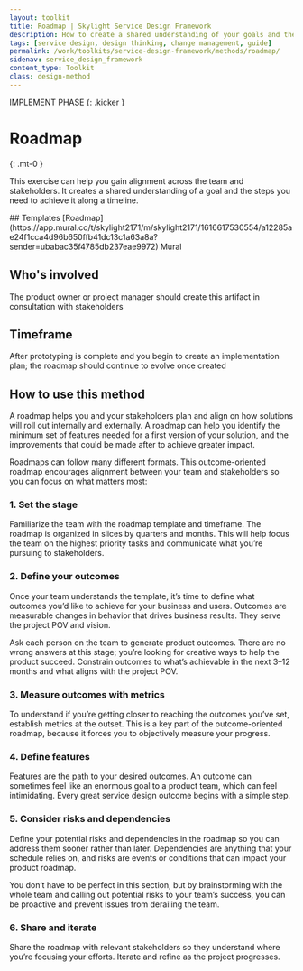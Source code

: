 ```yaml
---
layout: toolkit
title: Roadmap | Skylight Service Design Framework
description: How to create a shared understanding of your goals and the steps you need to achieve it along a timeline.
tags: [service design, design thinking, change management, guide]
permalink: /work/toolkits/service-design-framework/methods/roadmap/
sidenav: service_design_framework
content_type: Toolkit
class: design-method
---
```


IMPLEMENT PHASE
{: .kicker }

# Roadmap
{: .mt-0 }

This exercise can help you gain alignment across the team and stakeholders. It creates a shared understanding of a goal and the steps you need to achieve it along a timeline.

<div class="callout--tip callout--summary" markdown="1">
## Templates
[Roadmap](https://app.mural.co/t/skylight2171/m/skylight2171/1616617530554/a12285ae24f1cca4d96b650ffb41dc13c1a63a8a?sender=ubabac35f4785db237eae9972) <span class="badge badge-sub">Mural</span>

## Who's involved
The product owner or project manager should create this artifact in consultation with stakeholders

## Timeframe
After prototyping is complete and you begin to create an implementation plan; the roadmap should continue to evolve once created
</div>

## How to use this method

A roadmap helps you and your stakeholders plan and align on how solutions will roll out internally and externally. A roadmap can help you identify the minimum set of features needed for a first version of your solution, and the improvements that could be made after to achieve greater impact.

Roadmaps can follow many different formats. This outcome-oriented roadmap encourages alignment between your team and stakeholders so you can focus on what matters most:

### 1. Set the stage

Familiarize the team with the roadmap template and timeframe. The roadmap is organized in slices by quarters and months. This will help focus the team on the highest priority tasks and communicate what you’re pursuing to stakeholders.

### 2. Define your outcomes

Once your team understands the template, it’s time to define what outcomes you’d like to achieve for your business and users. Outcomes are measurable changes in behavior that drives business results. They serve the project POV and vision.

Ask each person on the team to generate product outcomes. There are no wrong answers at this stage; you’re looking for creative ways to help the product succeed. Constrain outcomes to what’s achievable in the next 3–12 months and what aligns with the project POV.

### 3. Measure outcomes with metrics

To understand if you’re getting closer to reaching the outcomes you’ve set, establish metrics at the outset. This is a key part of the outcome-oriented roadmap, because it forces you to objectively measure your progress.

### 4. Define features

Features are the path to your desired outcomes. An outcome can sometimes feel like an enormous goal to a product team, which can feel intimidating. Every great service design outcome begins with a simple step.

### 5. Consider risks and dependencies

Define your potential risks and dependencies in the roadmap so you can address them sooner rather than later. Dependencies are anything that your schedule relies on, and risks are events or conditions that can impact your product roadmap.

You don’t have to be perfect in this section, but by brainstorming with the whole team and calling out potential risks to your team’s success, you can be proactive and prevent issues from derailing the team.

### 6. Share and iterate

Share the roadmap with relevant stakeholders so they understand where you’re focusing your efforts. Iterate and refine as the project progresses.
